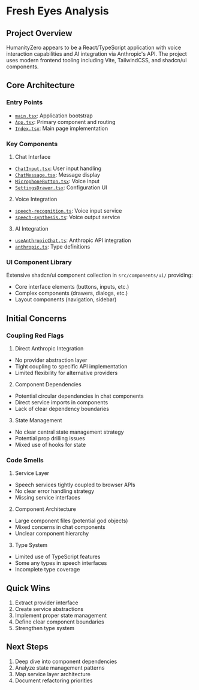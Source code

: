 # Fresh Eyes Analysis

## Project Overview
HumanityZero appears to be a React/TypeScript application with voice interaction capabilities and AI integration via Anthropic's API. The project uses modern frontend tooling including Vite, TailwindCSS, and shadcn/ui components.

## Core Architecture

### Entry Points
- [`main.tsx`](humanityzero/src/main.tsx): Application bootstrap
- [`App.tsx`](humanityzero/src/App.tsx): Primary component and routing
- [`Index.tsx`](humanityzero/src/pages/Index.tsx): Main page implementation

### Key Components
1. Chat Interface
- [`ChatInput.tsx`](humanityzero/src/components/ChatInput.tsx): User input handling
- [`ChatMessage.tsx`](humanityzero/src/components/ChatMessage.tsx): Message display
- [`MicrophoneButton.tsx`](humanityzero/src/components/MicrophoneButton.tsx): Voice input
- [`SettingsDrawer.tsx`](humanityzero/src/components/SettingsDrawer.tsx): Configuration UI

2. Voice Integration
- [`speech-recognition.ts`](humanityzero/src/services/speech-recognition.ts): Voice input service
- [`speech-synthesis.ts`](humanityzero/src/services/speech-synthesis.ts): Voice output service

3. AI Integration
- [`useAnthropicChat.ts`](humanityzero/src/hooks/useAnthropicChat.ts): Anthropic API integration
- [`anthropic.ts`](humanityzero/src/types/anthropic.ts): Type definitions

### UI Component Library
Extensive shadcn/ui component collection in `src/components/ui/` providing:
- Core interface elements (buttons, inputs, etc.)
- Complex components (drawers, dialogs, etc.)
- Layout components (navigation, sidebar)

## Initial Concerns

### Coupling Red Flags
1. Direct Anthropic Integration
- No provider abstraction layer
- Tight coupling to specific API implementation
- Limited flexibility for alternative providers

2. Component Dependencies
- Potential circular dependencies in chat components
- Direct service imports in components
- Lack of clear dependency boundaries

3. State Management
- No clear central state management strategy
- Potential prop drilling issues
- Mixed use of hooks for state

### Code Smells
1. Service Layer
- Speech services tightly coupled to browser APIs
- No clear error handling strategy
- Missing service interfaces

2. Component Architecture
- Large component files (potential god objects)
- Mixed concerns in chat components
- Unclear component hierarchy

3. Type System
- Limited use of TypeScript features
- Some any types in speech interfaces
- Incomplete type coverage

## Quick Wins
1. Extract provider interface
2. Create service abstractions
3. Implement proper state management
4. Define clear component boundaries
5. Strengthen type system

## Next Steps
1. Deep dive into component dependencies
2. Analyze state management patterns
3. Map service layer architecture
4. Document refactoring priorities